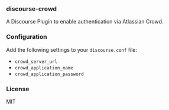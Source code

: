 ### discourse-crowd

A Discourse Plugin to enable authentication via Atlassian Crowd.

### Configuration

Add the following settings to your `discourse.conf` file:

- `crowd_server_url`
- `crowd_application_name`
- `crowd_application_password`

### License

MIT

